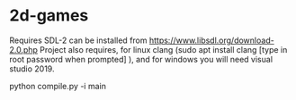 # 2d-games
Requires SDL-2 can be installed from https://www.libsdl.org/download-2.0.php
Project also requires, for linux clang (sudo apt install clang [type in root password when prompted] ), and for windows you will need visual studio 2019.

python compile.py -i main
